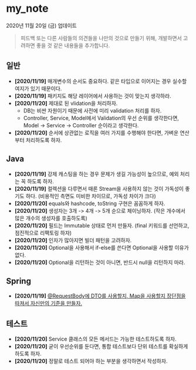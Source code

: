 # my_note

2020년 11월 20일 (금) 업데이트

> 피드백 또는 다른 사람들의 의견들을 나만의 것으로 만들기 위해, 개발하면서 고려하면 좋을 것 같은 내용들을 추가합니다.

## 일반
* **[2020/11/19]** 매개변수의 순서도 중요하다. 같은 타입으로 이어지는 경우 실수할 여지가 있기 때문이다.
* **[2020/11/19]** 패키지도 해당 레이어에서 사용하는 것이 맞는지 생각하라.
* **[2020/11/20]** 제대로 된 vlidation을 처리하자.
  * DB는 비싼 자원이기 때문에 사전에 미리 validation 처리를 하자.
  * Controller, Service, Model에서 Validation의 우선 순위를 생각한다면, Model -> Service -> Controller 순이라고 생각한다.
* **[2020/11/20]** 순서에 상관없는 로직을 여러 가지를 수행해야 한다면, 가벼운 연산부터 처리하도록 하자.

## Java
* **[2020/11/19]** 강제 캐스팅을 하는 경우 문제가 생길 가능성이 높으므로, 예외 처리는 꼭 하도록 하자.
* **[2020/11/19]** 컬렉션을 다루면서 때론 Stream을 사용하지 않는 것이 가독성이 좋기도 하다. (비용적인 측면도 미비한 차이므로, 가독성 차이가 크다)
* **[2020/11/20]** equals와 hashcode, toString 구현은 꼼꼼하게 하자.
* **[2020/11/20]** 생성자는 3개 -> 4개 -> 5개 순으로 체이닝하자. (작은 개수에서 많은 개수의 생성자를 호출하도록)
* **[2020/11/20]** 필드는 Immutable 상태로 먼저 만들자. (final 키워드를 선언하고, 점진적으로 리팩토링 하자)
* **[2020/11/20]** 인자가 많아지면 빌더 패턴을 고려하자.
* **[2020/11/20]** Optional을 사용해서 if-else를 쓴다면 Optional을 사용할 이유가 없다.
* **[2020/11/20]** Optional을 리턴하는 것이 아니면, 반드시 null을 리턴하지 마라.

## Spring
* **[2020/11/19]** [@RequestBody에 DTO를 사용할지, Map을 사용할지 장단점을 따져서 자신만의 기준을 만들자.](https://hyojaedev.tistory.com/34)

## 테스트
* **[2020/11/20]** Service 클래스의 모든 메서드는 가능한 테스트하도록 하자.
* **[2020/11/20]** 굳이 우선순위를 둔다면, 통합 테스트보다 단위 테스트를 확실하게 하도록 하자.
* **[2020/11/20]** 정말로 테스트 되어야 하는 부분을 생각하면서 작성하자.
